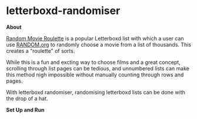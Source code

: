 # letterboxd-randomiser
<b>About</b> 
<p><a href="https://letterboxd.com/tobiasandersen2/list/random-movie-roulette/">Random Movie Roulette</a> is a popular Letterboxd list with which a user can use <a href="random.org">RANDOM.org</a> to randomly choose a movie from a list of thousands. This creates a "roulette" of sorts.</p>

While this is a fun and excting way to choose films and a great concept, scrolling through list pages can be tedious, and unnumbered lists can make this method nigh impossible without manually counting through rows and pages. 

With letterboxd randomiser, randomising letterboxd lists can be done with the drop of a hat. 

<b>Set Up and Run</b>
